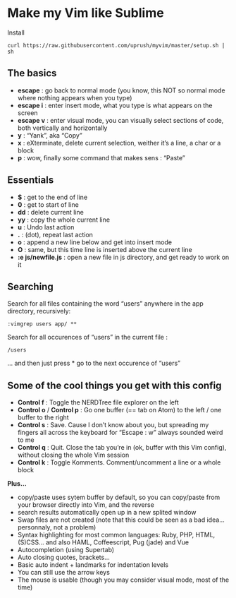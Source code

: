 # Make my Vim like Sublime

Install

```
curl https://raw.githubusercontent.com/uprush/myvim/master/setup.sh | sh
```

## The basics
* **escape** : go back to normal mode (you know, this NOT so normal mode where nothing appears when you type)
* **escape i** : enter insert mode, what you type is what appears on the screen
* **escape v** : enter visual mode, you can visually select sections of code, both vertically and horizontally
* **y** : “Yank”, aka “Copy”
* **x** : eXterminate, delete current selection, weither it’s a line, a char or a block
* **p** : wow, finally some command that makes sens : “Paste”



## Essentials
* **$** : get to the end of line
* **0** : get to start of line
* **dd** : delete current line
* **yy** : copy the whole current line
* **u** : Undo last action
* **.** : (dot), repeat last action
* **o** : append a new line below and get into insert mode
* **O** : same, but this time line is inserted above the current line
* **:e js/newfile.js** : open a new file in js directory, and get ready to work on it



## Searching
Search for all files containing the word “users” anywhere in the app directory, recursively:

```
:vimgrep users app/ **
```

Search for all occurences of “users” in the current file :
```
/users
```

… and then just press * go to the next occurence of “users”



## Some of the cool things you get with this config
* **Control f** : Toggle the NERDTree file explorer on the left
* **Control o** / **Control p** : Go one buffer (== tab on Atom) to the left / one buffer to the right
* **Control s** : Save. Cause I don’t know about you, but spreading my fingers all across the keyboard for “Escape : w” always sounded weird to me
* **Control q** : Quit. Close the tab you’re in (ok, buffer with this Vim config), without closing the whole Vim session
* **Control k** : Toggle Komments. Comment/uncomment a line or a whole block

**Plus…**

* copy/paste uses sytem buffer by default, so you can copy/paste from your browser directly into Vim, and the reverse
* search results automatically open up in a new splited window
* Swap files are not created (note that this could be seen as a bad idea… personnaly, not a problem)
* Syntax highlighting for most common languages: Ruby, PHP, HTML, (S)CSS… and also HAML, Coffeescript, Pug (jade) and Vue
* Autocompletion (using Supertab)
* Auto closing quotes, brackets…
* Basic auto indent + landmarks for indentation levels
* You can still use the arrow keys
* The mouse is usable (though you may consider visual mode, most of the time)

